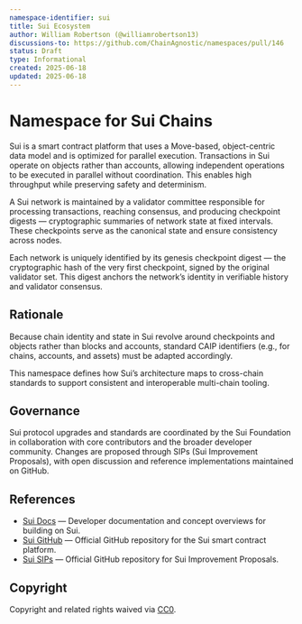 ```yaml
---
namespace-identifier: sui
title: Sui Ecosystem
author: William Robertson (@williamrobertson13)
discussions-to: https://github.com/ChainAgnostic/namespaces/pull/146
status: Draft
type: Informational
created: 2025-06-18
updated: 2025-06-18
---
```


# Namespace for Sui Chains

Sui is a smart contract platform that uses a Move-based, object-centric data model and is optimized for parallel execution. Transactions in Sui operate on objects rather than accounts, allowing independent operations to be executed in parallel without coordination. This enables high throughput while preserving safety and determinism.

A Sui network is maintained by a validator committee responsible for processing transactions, reaching consensus, and producing checkpoint digests — cryptographic summaries of network state at fixed intervals. These checkpoints serve as the canonical state and ensure consistency across nodes.

Each network is uniquely identified by its genesis checkpoint digest — the cryptographic hash of the very first checkpoint, signed by the original validator set. This digest anchors the network’s identity in verifiable history and validator consensus.

## Rationale

Because chain identity and state in Sui revolve around checkpoints and objects rather than blocks and accounts, standard CAIP identifiers (e.g., for chains, accounts, and assets) must be adapted accordingly.

This namespace defines how Sui’s architecture maps to cross-chain standards to support consistent and interoperable multi-chain tooling.

## Governance

Sui protocol upgrades and standards are coordinated by the Sui Foundation in collaboration with core contributors and the broader developer community. Changes are proposed through SIPs (Sui Improvement Proposals), with open discussion and reference implementations maintained on GitHub.

## References

- [Sui Docs] — Developer documentation and concept overviews for building on Sui.
- [Sui GitHub] — Official GitHub repository for the Sui smart contract platform.
- [Sui SIPs] — Official GitHub repository for Sui Improvement Proposals.

[Sui Docs]: https://docs.sui.io/
[Sui GitHub]: https://github.com/MystenLabs/sui
[Sui SIPs]: https://github.com/sui-foundation/sips

## Copyright

Copyright and related rights waived via [CC0](https://creativecommons.org/publicdomain/zero/1.0/).

